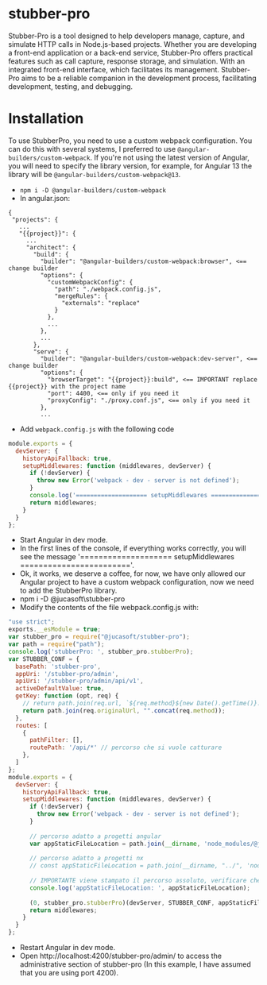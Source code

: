# stubber-pro

Stubber-Pro is a tool designed to help developers manage, capture, and simulate HTTP calls in Node.js-based projects. Whether you are developing a front-end application or a back-end service, Stubber-Pro offers practical features such as call capture, response storage, and simulation. With an integrated front-end interface, which facilitates its management. Stubber-Pro aims to be a reliable companion in the development process, facilitating development, testing, and debugging.

# Installation

To use StubberPro, you need to use a custom webpack configuration.
You can do this with several systems, I preferred to use `@angular-builders/custom-webpack`.
If you're not using the latest version of Angular, you will need to specify the library version, for example, for Angular 13 the library will be `@angular-builders/custom-webpack@13`.
- `npm i -D @angular-builders/custom-webpack`
- In angular.json:
 ```
{
  "projects": {
    ...
    "{{project}}": { 
      ...
      "architect": {
        "build": {
          "builder": "@angular-builders/custom-webpack:browser", <== change builder
          "options": {
            "customWebpackConfig": {
              "path": "./webpack.config.js",
              "mergeRules": {
                "externals": "replace"
              }
            },
            ...
          },
          ...
        },
        "serve": {
          "builder": "@angular-builders/custom-webpack:dev-server", <== change builder
          "options": {
            "browserTarget": "{{project}}:build", <== IMPORTANT replace {{project}} with the project name
            "port": 4400, <== only if you need it
            "proxyConfig": "./proxy.conf.js", <== only if you need it
          },
          ...
```

- Add `webpack.config.js` with the following code
```js
module.exports = {
  devServer: {
    historyApiFallback: true,
    setupMiddlewares: function (middlewares, devServer) {
      if (!devServer) {
        throw new Error('webpack - dev - server is not defined');
      }
      console.log('==================== setupMiddlewares ========================')
      return middlewares;
    }
  }
};
```

 - Start Angular in dev mode.
 - In the first lines of the console, if everything works correctly, you will see the message '==================== setupMiddlewares ========================'.
 - Ok, it works, we deserve a coffee, for now, we have only allowed our Angular project to have a custom webpack configuration, now we need to add the StubberPro library.
 - npm i -D @jucasoft\stubber-pro
 - Modify the contents of the file webpack.config.js with:
```js
"use strict";
exports.__esModule = true;
var stubber_pro = require("@jucasoft/stubber-pro");
var path = require("path");
console.log('stubberPro: ', stubber_pro.stubberPro);
var STUBBER_CONF = {
  basePath: 'stubber-pro',
  appUri: '/stubber-pro/admin',
  apiUri: '/stubber-pro/admin/api/v1',
  activeDefaultValue: true,
  getKey: function (opt, req) {
    // return path.join(req.url, `${req.method}${new Date().getTime()}.json`)
    return path.join(req.originalUrl, "".concat(req.method));
  },
  routes: [
    {
      pathFilter: [],
      routePath: '/api/*' // percorso che si vuole catturare
    },
  ]
};
module.exports = {
  devServer: {
    historyApiFallback: true,
    setupMiddlewares: function (middlewares, devServer) {
      if (!devServer) {
        throw new Error('webpack - dev - server is not defined');
      }
      
      // percorso adatto a progetti angular
      var appStaticFileLocation = path.join(__dirname, 'node_modules/@jucasoft/stubber-pro/src/lib/app'); 
      
      // percorso adatto a progetti nx
      // const appStaticFileLocation = path.join(__dirname, "../", 'node_modules/stubber-pro/src/lib/app') 
      
      // IMPORTANTE viene stampato il percorso assoluto, verificare che sia corretto
      console.log('appStaticFileLocation: ', appStaticFileLocation); 
      
      (0, stubber_pro.stubberPro)(devServer, STUBBER_CONF, appStaticFileLocation);
      return middlewares;
    }
  }
};
```
- Restart Angular in dev mode.
- Open http://localhost:4200/stubber-pro/admin/ to access the administrative section of stubber-pro (In this example, I have assumed that you are using port 4200).

